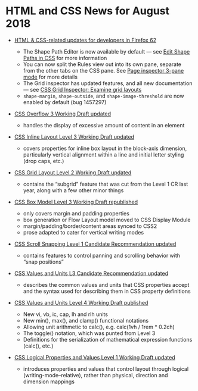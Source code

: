 # HTML and CSS News for August 2018

- [HTML & CSS-related updates for developers in Firefox 62](https://developer.mozilla.org/en-US/Firefox/Releases/62)
    + The Shape Path Editor is now available by default — see [Edit Shape Paths in CSS](https://developer.mozilla.org/en-US/docs/Tools/Page_Inspector/How_to/Edit_CSS_shapes) for more information
    + You can now split the Rules view out into its own pane, separate from the other tabs on the CSS pane. See [Page inspector 3-pane mode](https://developer.mozilla.org/en-US/docs/Tools/Page_Inspector/3-pane_mode) for more details
    + The Grid inspector has updated features, and all new documentation — see [CSS Grid Inspector: Examine grid layouts](https://developer.mozilla.org/en-US/docs/Tools/Page_Inspector/How_to/Examine_grid_layouts)
    + `shape-margin`, `shape-outside`, and `shape-image-threshold` are now enabled by default (bug 1457297)

- [CSS Overflow 3 Working Draft updated](https://www.w3.org/TR/css-overflow-3/)
    + handles the display of excessive amount of content in an element

- [CSS Inline Layout Level 3 Working Draft updated](http://www.w3.org/TR/css-inline-3)
    + covers properties for inline box layout in the block-axis dimension, particularly vertical alignment within a line and initial letter styling (drop caps, etc.)

- [CSS Grid Layout Level 2 Working Draft updated](http://www.w3.org/TR/css-grid-2)
    + contains the “subgrid” feature that was cut from the Level 1 CR last year, along with a few other minor things

- [CSS Box Model Level 3 Working Draft republished](https://www.w3.org/TR/css-box-3/)
    + only covers margin and padding properties
    + box generation or Flow Layout model moved to CSS Display Module
    + margin/padding/border/content areas synced to CSS2
    + prose adapted to cater for vertical writing modes

- [CSS Scroll Snapping Level 1 Candidate Recommendation updated](http://www.w3.org/TR/css-scroll-snap-1)
    + contains features to control panning and scrolling behavior with “snap positions”

- [CSS Values and Units L3 Candidate Recommendation updated](http://www.w3.org/TR/css-values-3/)
    + describes the common values and units that CSS properties accept and the syntax used for describing them in CSS property definitions

- [CSS Values and Units Level 4 Working Draft published](http://www.w3.org/TR/css-values-4/)
    + New vi, vb, ic, cap, lh and rlh units
    + New min(), max(), and clamp() functional notations
    + Allowing unit arithmetic to calc(), e.g. calc(1vh / 1rem * 0.2ch)
    + The toggle() notation, which was punted from Level 3
    + Definitions for the serialization of mathematical expression functions (calc(), etc.) 

- [CSS Logical Properties and Values Level 1 Working Draft updated](http://www.w3.org/TR/css-logical-1)
    + introduces properties and values that control layout through
logical (writing-mode–relative), rather than physical, direction and dimension mappings

